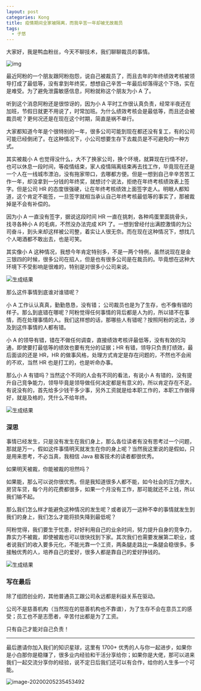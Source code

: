 ```yaml
---
layout: post
categories: Kong
title: 疫情期间全家被隔离，而我辛苦一年却被无故裁员
tags:
  - 子悠
---
```


大家好，我是鸭血粉丝，今天不聊技术，我们聊聊裁员的事情。

![img](http://www.justdojava.com/assets/images/2019/java/image_ziyou/layoff01.png)

最近阿粉的一个朋友跟阿粉抱怨，说自己被裁员了，而且去年的年终绩效考核被领导打成了最低等，没有拿到年终奖，想想自己辛苦一年最后却落得这个下场，实在是难受。为了避免泄露敏感信息，阿粉就称这个朋友为小 A 了。

听到这个消息阿粉还是很惊讶的，因为小 A 平时工作很认真负责，经常半夜还在加班，节假日就更不用说了，时常加班。为什么绩效考核会是最低等，而且还会被裁员呢？更何况还是在现在这个时期，简直是祸不单行。

<!--more-->

大家都知道今年是个很特别的一年，很多公司可能到现在都还没有复工，有的公司可能已经倒闭了。在这种情况下，小公司想要生存下去裁员是不可避免的一种方式。

其实被裁小 A 也觉得没什么，大不了换家公司，换个环境，就算现在行情不好，也可以休息一段时间，等疫情结束，家人疫情隔离结束再去找工作，毕竟现在还是一个人在一线城市漂泊，没有拖家带口，去哪都方便。但是一想到自己辛辛苦苦工作一年，却没拿到一分钱的年终奖，就想讨个说法，拒绝在年终考核绩效表上签字。但是公司 HR 的态度很强硬，让在年终考核绩效上面签字走人。明眼人都知道，这个肯定不能签，一旦签字就相当承认自己年终考核最低等的事实了，那被裁掉是不会有补偿的。

因为小 A 一直没有签字，据说这段时间 HR 一直在挑刺，各种鸡蛋里面挑骨头，找寻各种小 A 的毛病，不然没办法完成 KPI 了。一想到曾经付出满腔激情的为公司奋斗，到头来却这样被公司整，着实让人很无奈。而在现在这种情况下，想找几个人喝酒都不敢出去，也是可笑。

其实像小 A 这种情况，我想今年肯定特别多，不是一两个特例，虽然说现在是金三银四的时候，很多公司在招人，但是也有很多公司是在裁员的。毕竟想在这种大环境下不受影响是很难的，特别是对很多小公司来说。

![生成结果](http://www.justdojava.com/assets/images/2019/java/image_ziyou/layoff02.jpg)

那么这件事情到底谁对谁错呢？

小 A 工作认认真真，勤勤恳恳，没有错； 公司裁员也是为了生存，也不像有错的样子。那么到底错在哪呢？阿粉觉得任何事情的背后都是人为的，所以错不在事情，而在处理事情的人。我们这样想的话，那哪些人有错呢？按照阿粉的说法，涉及到这件事情的人都有错。

小 A 的领导有错，错在不做任何调查，直接绩效考核评最低等，没有有效的沟通，即使要打最低等的绩效也要有充分的证据；HR 有错，领导只负责打绩效，最后面谈的还是 HR，HR 的做事风格，处理方式肯定是存在问题的，不然也不会闹的不欢，当然 HR 也是打工的，也是听命办事。

那么小 A 有错吗？当然这个不同的人会有不同的看法，有说小 A 有错的，没有提升自己竞争能力，领导毕竟是领导做任何决定都是有意义的，所以肯定存在不足。有说没有的，首先给多少钱干多少事，另外工资就是给本职工作的，本职工作做得好，就是及格的，凭什么不给年终。

![生成结果](http://www.justdojava.com/assets/images/2019/java/image_ziyou/layoff03.jpg)

### 深思

事情已经发生，只是没有发生在我们身上，那么各位读者有没有思考过一个问题，那就是万一，假如这件事情明天就发生在你的身上呢？当然我这里说的是假如，只是用来思考，不必当真，我相信 Java 极客技术的读者都很优秀。

如果明天被裁，你能被裁的坦然吗？

如果能，那么可以说你很优秀。但是我知道很多人都不能，如今社会的压力很大，房贷车贷，每个月的花费都很多，如果一个月没有工作，那可能就还不上钱，所以我们输不起。

那么我们怎么样才能避免这种情况的发生呢？或者说万一这种不幸的事情就发生到我们的身上，我们怎么才能将损失降到最低呢？

阿粉觉得，我们要生于忧患，好好利用自己的业余时间，努力提升自身的竞争力，靠实力不被裁，即使被裁也可以很快找到下家。其次我们也需要发展第二职业，或者说我们的收入要多元化，不能光靠一个工资，两条腿走路比一条腿会稳很多。多接触优秀的人，培养自己的爱好，很多人都是靠自己的爱好挣钱的。

![生成结果](http://www.justdojava.com/assets/images/2019/java/image_ziyou/layoff04.jpg)

### 写在最后

除了组团创业的，其他普通员工跟公司永远都是利益关系在驱动。

公司不是慈善机构（当然现在的慈善机构也不靠谱），为了生存不会在意员工的感受；员工也不是志愿者，辛苦付出都是为了工资。

只有自己才能对自己负责！

---

最后邀请你加入我们的知识星球，这里有 1700+ 优秀的人与你一起进步，如果你是小白那你是稳赚了，很多业内经验和干活分享给你；如果你是大佬，那可以进来我们一起交流分享你的经验，说不定日后我们还可以有合作，给你的人生多一个可能。

![image-20200205235453492](http://www.justdojava.com/assets/images/2019/java/image_ziyou/子悠-知识星球.png)

